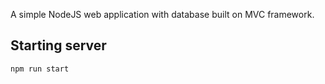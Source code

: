 A simple NodeJS web application with database built on MVC framework.

## Starting server
```bash
npm run start
```
